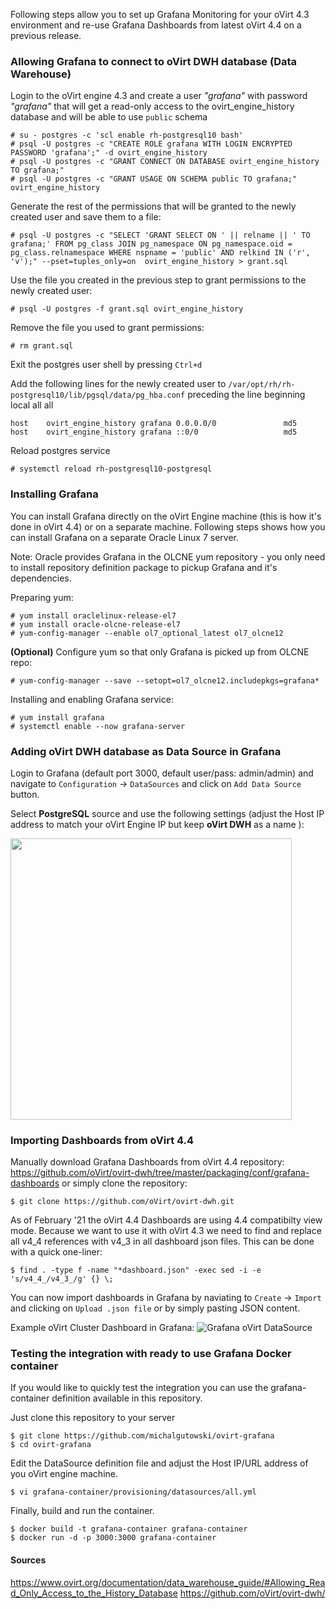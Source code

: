 Following steps allow you to set up Grafana Monitoring for your oVirt 4.3 environment and re-use Grafana Dashboards from latest oVirt 4.4 on a previous release.

### Allowing Grafana to connect to oVirt DWH database (Data Warehouse)
Login to the oVirt engine 4.3 and create a user *"grafana"* with password *"grafana"* that will get a read-only access to the ovirt_engine_history database and will be able to use `public` schema
```
# su - postgres -c 'scl enable rh-postgresql10 bash'
# psql -U postgres -c "CREATE ROLE grafana WITH LOGIN ENCRYPTED PASSWORD 'grafana';" -d ovirt_engine_history
# psql -U postgres -c "GRANT CONNECT ON DATABASE ovirt_engine_history TO grafana;"
# psql -U postgres -c "GRANT USAGE ON SCHEMA public TO grafana;" ovirt_engine_history
```
Generate the rest of the permissions that will be granted to the newly created user and save them to a file:
```
# psql -U postgres -c "SELECT 'GRANT SELECT ON ' || relname || ' TO grafana;' FROM pg_class JOIN pg_namespace ON pg_namespace.oid = pg_class.relnamespace WHERE nspname = 'public' AND relkind IN ('r', 'v');" --pset=tuples_only=on  ovirt_engine_history > grant.sql
```
Use the file you created in the previous step to grant permissions to the newly created user:
```
# psql -U postgres -f grant.sql ovirt_engine_history
```
Remove the file you used to grant permissions:
```
# rm grant.sql
```
Exit the postgres user shell by pressing `Ctrl+d`

Add the following lines for the newly created user to ```/var/opt/rh/rh-postgresql10/lib/pgsql/data/pg_hba.conf``` preceding the line beginning local all all
```
host    ovirt_engine_history grafana 0.0.0.0/0               md5
host    ovirt_engine_history grafana ::0/0                   md5
```

Reload postgres service
```
# systemctl reload rh-postgresql10-postgresql
```

### Installing Grafana
You can install Grafana directly on the oVirt Engine machine (this is how it's done in oVirt 4.4) or on a separate machine. 
Following steps shows how you can install Grafana on a separate Oracle Linux 7 server.

Note: Oracle provides Grafana in the OLCNE yum repository - you only need to install repository definition package to pickup Grafana and it's dependencies. 

Preparing yum:
```
# yum install oraclelinux-release-el7
# yum install oracle-olcne-release-el7
# yum-config-manager --enable ol7_optional_latest ol7_olcne12
```
**(Optional)** Configure yum so that only Grafana is picked up from OLCNE repo:
```
# yum-config-manager --save --setopt=ol7_olcne12.includepkgs=grafana*
```
Installing and enabling Grafana service:
```
# yum install grafana
# systemctl enable --now grafana-server
```

### Adding oVirt DWH database as Data Source in Grafana
Login to Grafana (default port 3000, default user/pass: admin/admin) and navigate to `Configuration` -> `DataSources` and click on `Add Data Source` button.

Select **PostgreSQL** source and use the following settings (adjust the Host IP address to match your oVirt Engine IP but keep **oVirt DWH** as a name ):

<img src="https://raw.github.com/michalgutowski/ovirt-grafana/main/images/ovirt-dwh-datasource.png" width="450"/>

### Importing Dashboards from oVirt 4.4
Manually download Grafana Dashboards from oVirt 4.4 repository: https://github.com/oVirt/ovirt-dwh/tree/master/packaging/conf/grafana-dashboards or simply clone the repository:

```$ git clone https://github.com/oVirt/ovirt-dwh.git```

As of February '21 the oVirt 4.4 Dashboards are using 4.4 compatibilty view mode. Because we want to use it with oVirt 4.3 we need to find and replace all v4_4 references with v4_3 in all dashboard json files. This can be done with a quick one-liner:

```$ find . -type f -name "*dashboard.json" -exec sed -i -e 's/v4_4_/v4_3_/g' {} \;```

You can now import dashboards in Grafana by naviating to `Create` -> `Import` and clicking on `Upload .json file` or by simply pasting JSON content.

Example oVirt Cluster Dashboard in Grafana:
![Grafana oVirt DataSource](images/ovirt-cluster-dashboard.png)

### Testing the integration with ready to use Grafana Docker container
If you would like to quickly test the integration you can use the grafana-container definition available in this repository.

Just clone this repository to your server
```
$ git clone https://github.com/michalgutowski/ovirt-grafana
$ cd ovirt-grafana
```
Edit the DataSource definition file and adjust the Host IP/URL address of you oVirt engine machine. 
```
$ vi grafana-container/provisioning/datasources/all.yml
```
Finally, build and run the container.
```
$ docker build -t grafana-container grafana-container
$ docker run -d -p 3000:3000 grafana-container
```

#### Sources
https://www.ovirt.org/documentation/data_warehouse_guide/#Allowing_Read_Only_Access_to_the_History_Database
https://github.com/oVirt/ovirt-dwh/

